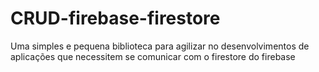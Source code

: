 # CRUD-firebase-firestore
Uma simples e pequena biblioteca para agilizar no desenvolvimentos de aplicações que necessitem se comunicar com o firestore do firebase
